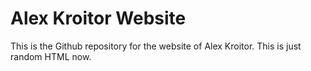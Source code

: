 
# Alex Kroitor Website

This is the Github repository for the website of Alex Kroitor. This is just random HTML now.
